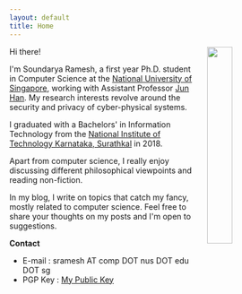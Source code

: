 ```yaml
---
layout: default
title: Home
---
```

 Hi there! 
<img src='../files/photoo.jpg' style='float:right;width:30%;padding-left:20px'/>

I'm Soundarya Ramesh, a first year Ph.D. student in Computer Science at the [National University of Singapore](http://www.nus.edu.sg), working with Assistant Professor [Jun Han](https://www.comp.nus.edu.sg/~junhan/). My research interests revolve around the security and privacy of cyber-physical systems.


  I graduated with a Bachelors' in Information Technology from the [National Institute of Technology Karnataka, Surathkal](https://www.nitk.ac.in) in 2018. 

  Apart from computer science, I really enjoy discussing different philosophical viewpoints and reading non-fiction. 

  In my blog, I write on topics that catch my fancy, mostly related to computer science. Feel free to share your thoughts on my posts and I'm open to suggestions.


**Contact**
* E-mail : sramesh AT comp DOT nus DOT edu DOT sg
* PGP Key : [My Public Key](../pub-key.md)

<!--Apart from research, I'm very interested in -->


<!--In the novel, *The Strange Case of Dr. Jeykll and Mr. Hyde*, Mr. Poole is Dr. Jekyll's virtuous and loyal butler. Similarly, Poole is an upstanding and effective butler that helps you build Jekyll themes. It's made by [@mdo](https://twitter.com/mdo).

There are currently two themes built on Poole:

* [Hyde](http://hyde.getpoole.com)
* [Lanyon](http://lanyon.getpoole.com)

Learn more and contribute on [GitHub](https://github.com/poole).

## Setup

Some fun facts about the setup of this project include:

* Built for [Jekyll](http://jekyllrb.com)
* Developed on GitHub and hosted for free on [GitHub Pages](https://pages.github.com)
* Coded with [Sublime Text 2](http://sublimetext.com), an amazing code editor
* Designed and developed while listening to music like [Blood Bros Trilogy](https://soundcloud.com/maddecent/sets/blood-bros-series)

Have questions or suggestions? Feel free to [open an issue on GitHub](https://github.com/poole/issues/new) or [ask me on Twitter](https://twitter.com/mdo).
-->
